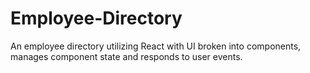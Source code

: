# Employee-Directory
An employee directory utilizing React with UI broken into components, manages component state and responds to user events.
